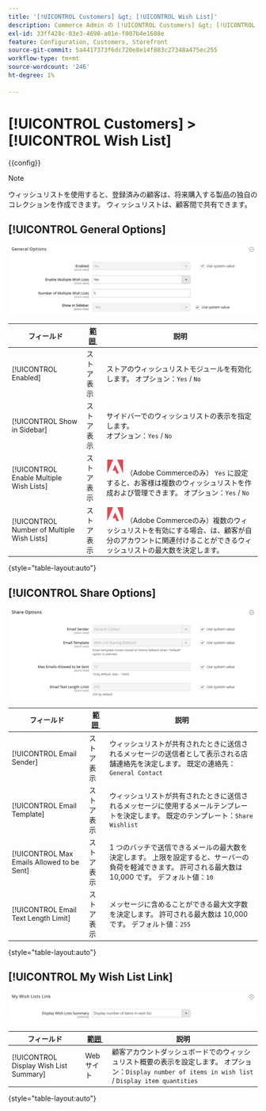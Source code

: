 ```yaml
---
title: '[!UICONTROL Customers] &gt; [!UICONTROL Wish List]'
description: Commerce Admin の [!UICONTROL Customers] &gt; [!UICONTROL Wish List] ページで設定を確認します。
exl-id: 33ff428c-03e3-4698-a01e-f007b4e1688e
feature: Configuration, Customers, Storefront
source-git-commit: 5a4417373f6dc720e8e14f883c27348a475ec255
workflow-type: tm+mt
source-wordcount: '246'
ht-degree: 1%

---
```


# [!UICONTROL Customers] > [!UICONTROL Wish List]

{{config}}

>[!NOTE]
>
>ウィッシュリストを使用すると、登録済みの顧客は、将来購入する製品の独自のコレクションを作成できます。 ウィッシュリストは、顧客間で共有できます。

## [!UICONTROL General Options]

![&#x200B; 一般オプション &#x200B;](./assets/wishlist-general-options.png)<!-- zoom -->

<!--[General Options](https://experienceleague.adobe.com/ja/docs/commerce-admin/stores-sales/shopper-tools/wish-lists/wishlist-configuration) -->

| フィールド | [&#x200B; 範囲 &#x200B;](../../getting-started/websites-stores-views.md#scope-settings) | 説明 |
|--- |--- |--- |
| [!UICONTROL Enabled] | ストア表示 | ストアのウィッシュリストモジュールを有効化します。 オプション：`Yes` / `No` |
| [!UICONTROL Show in Sidebar] | ストア表示 | サイドバーでのウィッシュリストの表示を指定します。 <br/> オプション：`Yes` / `No` |
| [!UICONTROL Enable Multiple Wish Lists] | ストア表示 | ![Adobe Commerce](../../assets/adobe-logo.svg) （Adobe Commerceのみ） `Yes` に設定すると、お客様は複数のウィッシュリストを作成および管理できます。 オプション：`Yes` / `No` |
| [!UICONTROL Number of Multiple Wish Lists] | ストア表示 | ![Adobe Commerce](../../assets/adobe-logo.svg) （Adobe Commerceのみ）複数のウィッシュリストを有効にする場合、は、顧客が自分のアカウントに関連付けることができるウィッシュリストの最大数を決定します。 |

{style="table-layout:auto"}

## [!UICONTROL Share Options]

![&#x200B; 新株予約権 &#x200B;](./assets/wishlist-share-options.png)<!-- zoom -->

<!-- [Share Options](https://experienceleague.adobe.com/ja/docs/commerce-admin/stores-sales/shopper-tools/wish-lists/wishlist-configuration) -->

| フィールド | [&#x200B; 範囲 &#x200B;](../../getting-started/websites-stores-views.md#scope-settings) | 説明 |
|--- |--- |--- |
| [!UICONTROL Email Sender] | ストア表示 | ウィッシュリストが共有されたときに送信されるメッセージの送信者として表示される店舗連絡先を決定します。 既定の連絡先：`General Contact` |
| [!UICONTROL Email Template] | ストア表示 | ウィッシュリストが共有されたときに送信されるメッセージに使用するメールテンプレートを決定します。 既定のテンプレート：`Share Wishlist` |
| [!UICONTROL Max Emails Allowed to be Sent] | ストア表示 | 1 つのバッチで送信できるメールの最大数を決定します。 上限を設定すると、サーバーの負荷を軽減できます。 許可される最大数は 10,000 です。 デフォルト値：`10` |
| [!UICONTROL Email Text Length Limit] | ストア表示 | メッセージに含めることができる最大文字数を決定します。 許可される最大数は 10,000 です。 デフォルト値：`255` |

{style="table-layout:auto"}

## [!UICONTROL My Wish List Link]

![My Wish List Link](./assets/wishlist-my-wishlist-link.png)<!-- zoom -->

<!--[My Wish List Link](https://experienceleague.adobe.com/ja/docs/commerce-admin/stores-sales/shopper-tools/wish-lists/wishlist-configuration) -->

| フィールド | [&#x200B; 範囲 &#x200B;](../../getting-started/websites-stores-views.md#scope-settings) | 説明 |
|--- |--- |--- |
| [!UICONTROL Display Wish List Summary] | Web サイト | 顧客アカウントダッシュボードでのウィッシュリスト概要の表示を設定します。 オプション：`Display number of items in wish list` / `Display item quantities` |

{style="table-layout:auto"}

